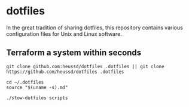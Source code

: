 # dotfiles
In the great tradition of sharing dotfiles, this repository contains various configuration files for Unix and Linux software. 



## Terraform a system within seconds

	git clone github.com:heussd/dotfiles .dotfiles || git clone https://github.com/heussd/dotfiles .dotfiles
	
	cd ~/.dotfiles
	source "$(uname -s).md"
	
	./stow-dotfiles scripts
	
	